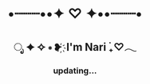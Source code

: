 <h1 align="center">•┈┈┈••✦ ♡ ✦••┈┈┈• </h1>      

<h2 align="center">ೃ ✦ ✧ ∗ ❥ ҉ I'm Nari ࣪₊♡𓂃</h1>
<h3 align="center">updating...</h3>


